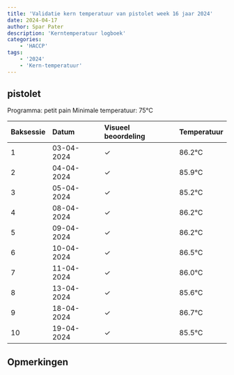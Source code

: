 ```yaml
---
title: 'Validatie kern temperatuur van pistolet week 16 jaar 2024'
date: 2024-04-17
author: Spar Pater
description: 'Kerntemperatuur logboek'
categories:
    - 'HACCP'
tags:
    - '2024'
    - 'Kern-temperatuur'
---
```


## pistolet

Programma: petit pain
Minimale temperatuur: 75°C

| Baksessie | Datum | Visueel beoordeling | Temperatuur |
|:---|:---|:---|:---|
| 1 | 03-04-2024 | &check; | 86.2°C |
| 2 | 04-04-2024 | &check; | 85.9°C |
| 3 | 05-04-2024 | &check; | 85.2°C |
| 4 | 08-04-2024 | &check; | 86.2°C |
| 5 | 09-04-2024 | &check; | 86.2°C |
| 6 | 10-04-2024 | &check; | 86.5°C |
| 7 | 11-04-2024 | &check; | 86.0°C |
| 8 | 13-04-2024 | &check; | 85.6°C |
| 9 | 18-04-2024 | &check; | 86.7°C |
| 10 | 19-04-2024 | &check; | 85.5°C |

## Opmerkingen


